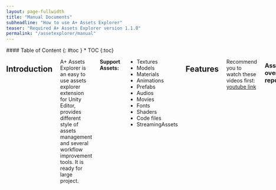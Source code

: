 ```yaml
---
layout: page-fullwidth
title: "Manual Documents"
subheadline: "How to use A+ Assets Explorer"
teaser: "Required A+ Assets Explorer version 1.1.8"
permalink: "/assetexplorer/manual"
---
```

<div class="row">
<div class="medium-4 medium-push-8 columns" markdown="1">
<div class="panel radius" markdown="1">
#### Table of Content 
{: #toc }
* TOC
{:toc}
</div>
</div><!-- /.medium-4.columns -->

<div class="medium-8 medium-pull-4 columns" markdown="1">

## Introduction

A+ Assets Explorer is an easy to use assets explorer extension for Unity Editor, provides different style of assets management and several workflow improvement tools. It is ready for large project.

__Support Assets:__

* Textures 
* Models 
* Materials 
* Animations 
* Prefabs
* Audios 
* Movies
* Fonts
* Shaders
* Code files
* StreamingAssets

## Features 

Recommend you to watch these videos first: [youtube link](https://www.youtube.com/watch?v=CqNHID7MUtU&list=PL3XG0iL-vL4WDXFvFHONBInQm__fQcWR5&index=2)

### Assets overview report

Click the __Overview__ Tab in Assets Explorer window. 

__NOTE:__ the full report will show only after we have alreay trigger a build from Unity Editor.


### Customize table headers

1. Open the setting dialog by __Click the `Columns` button__ in the Assets Explorer Window
2. Check/uncheck the checkbox of each header will make it show/hide

If you want to restore the default header settings, just __click the `Restore Default Header Settings` button__.

### Delete assets

Select the assets you want to delete by check the CheckBox of the rows and __Click the `Remove` button__ in the Assets Explorer Window.

### Export Data to CSV

Via the Menu __Tools__ -> __A+ Assets Explorer__ -> __Data Exporter__ -> __Export as CSV...__.

### Find unused assets

Select the __Find unused assets__ menu item from the __A+ Assets Explorer__ menu in Unity Editor, press __Ok__ in pop up dialog. 

__NOTE:__ 

1. This feature is base on the build report of Unity, so it means the unused assets will not package into game application for current build target platform
2. __Just a reminder for you that__ double check the assets before delete it. Because the assets will not goes into game applicaiton, not means it's not used in Editor mode or other build target platform.

### Find References in Project

Find the references of the selected assets, the inverse operation of __Find Dependencies__ which Unity provide.

### Find References By Type

Find the specified type references of selected assets. For eaxmple, if you select __By Modal__, the result will only contains model assets.

### Locate assets in Unity

There are two scenarios:

* __Double click a row__ will ping the asset in Project Window of Unity Editor
* __Select rows (one or more)__ and then __click the `Location` button__ in the Assets Explorer Window

### Multiple Selection

There are 4 ways to select assets in Assets Explorer:

* Check the `checkbox` in the front of a row
* Select all assets by check the `checkbox` in the table header
* __SHIFT + Left mouse button click__ to range selection
* __`CTRL` (on Windows)/`CMD` (On macOS/OSX) + Left mouse button click__ to toggle row selection

### Open Asset Explorer

Three way to open Asset Explorer

* Select the __Tools__ -> __Assets Explorer__ menu item from the __A+ Assets Explorer__ menu in Unity Editor   
* Press shortcut __Cmd + SHIFT + W__ in macOS (i.e. OSX) or __Ctrl + SHIFT + W__ on Windows
* Right click the Project of Unity Editor, select __A+ Assets Explorer__ in pop up context menu

### Refresh table

Click the `Refresh` button in the Assets Explorer Window

### Rename Assets



### Search Assets

Assets Explorer supports two ways to search your assets: 

1. search assets using Search UI 
2. type search condition directly in __Search Input__ on right corner of Asset Explorer UI.

Searching in Assets Explorer supports multiple asset properties. For each property, the search condition format is 

> \[AssetPropertyDataHeader]&nbsp; : &nbsp;\[>\|<] &nbsp;\[SearchValue]  

For the above format:

 - `[AssetPropertyDataHeader]` is the table header in Assets Explorer
 - `:` is Required, it connects data header and its value
 - `[>|<]` is not needed for `string` type property. For `number` type property, if it's not specified, it will default to `>`
 - `[SearchValue]` is the property value we want to search. For `string` type, if you have serveral keywords to search, use `|` to combine them

__NOTE:__ if there are no valid search format, the input string will trust as the search vaule of __Name__ property of assets.

__Search assets samples:__

* Below are samples for searching for textures:

> 1. `Name:icon` means searching the textures whose name __contains__ 'icon' chars
> 2. `StorageSize:>1024` means searching the textures whose storage size is larger than 1024 KB
> 3. `MaxSize:<2048` means searching the textures whose import parameter MaxSize is less than 2048

* For multiple conditions, each search condition will always be __`AND`__ logic. Take textures search for example:

> `StorageSize:>1000 KB MaxSize:>1024`  
>    
>  _means:_
>      
>  search the texture with storage size is larger than 1000KB __AND__ import parameter MaxSize is larger than 1024

* The multipe values sample:

> `Name: icon | body` means search the texture whose name __contains__ 'icon' __OR__ 'body'

A video demo also can found in <https://www.youtube.com/watch?v=yNE7V9UoOus>.

### Show In Assets Explorer

Show the selected assets in Assets Explorer. Its only works when Assets Explorer is open and the selected assets are same type.

### Select Assets in Selection

Filter the selection by type. 

## Workflow Improvemnts Tools

### Prefab Tools


### Build Manager

Build Manager is a tool manage scenes and build settings.

More details see [this page](http://www.amlovey.com/SceneExplorer/).

### Quick Folder Opener

The Quick Folder Opener can following path in both of Windows and macOS.

* Application.dataPath
* Application.persistentDataPath
* Application.streamingAssetsPath
* Application.temporaryCachePath
* Asset Store Packages Folder
* Editor Application Path

## Preferences Item

### Color Theme

Currently Assets Explorer supports three theme:

* __Classic:__ White theme, it's default setting.
* __Personal:__ Grey theme, it's for Unity Personal Editor Skin.
* __Pro:__ Black theme, it's for Unity Profressional Editor Skin.

### Creating cache automatically

Whether creating cache automatically. 

* `Checked` for creating cache data automatically every time re-open project. 
* `Uncheck` for read cache data from local disk. If there are no cache data file exists, Assets Explor will create one. The is default setting

### Code File Extensions

Customize the code file extension. Format as `*.[extensions]`. For example, CSharp file is "*.cs". Using `;` to combine multiple code files.

### Using dockable window style

Whether using dockable window style.

* `Checked` for yes, dockable window style
* `Uncheck` for no and will using utility window. Utility windows will always be in front of normal windows, and will be hidden when user switches to another application


## Table Headers 

Below headers are support by A+ Assets Explorer currently. If you need more, welcome to send [email](mailto:amlovey@qq.com) to me.

### Textures

Headers | data type | Comments 
--- | --- | --- 
Name | string | File name of texture file 
FileSize | number | The file size of texture file
StorageSize | number | Storage size of texture file
RuntimeSize | number | Runtime size of texture file
MaxSize | number | Max size of texture
TextureFormat | string | Texture format
R&W | boolean | ReadWrite enable or not
MM | boolean | MipMap enabled or not
Type | string | Texture type
WidthInPixel | number | Width of texture in pixel
HeighInPixel | number | Height of texture in pixel
Width | number | Width of texture
Height | number | Height of texture
File Path | string | The file path of the texture file
Unused | boolean | Used in the game or not


### Models

Headers | data type | Comments 
--- | --- | ---
Name | string | File name of texture file 
FileSize | number | The file size of model file
VertexCount | number | Vertex count of model
Tris | number | Tris count of model
ScaleFactor | number | Scale factor of model
MeshCompress | boolean | Compress mesh or not
OptimizeMesh | boolean |  Optimize mesh
R/W Enable | boolean | Is readable or not
ImportBlendShapes | boolean | Should Unity import BlendShapes
GenerateColliders | boolean | Should Unity generate mesh colliders for all meshes
LightmapToUV2 | boolean | Generate lightmap UVs to UV2
SwapUVs | boolean | Swaps the 2 UV channels in meshes. Use if your diffuse texture use UVs from lightmap 
File Path | string | The file path of the model file
Unused | boolean | Used in the game or not

### Animations

Headers | data type | Comments
--- | --- | ---
Name | string | Name of animation
In File | string | In which file
Length | number | Frame Length 
FPS | number | Frame per second
LoopTime | boolean | Loop animation or not
LoopPose | boolean | Loop pose or not
CycleOffset | number | Cycle Offset
Path | string | The file path of animation file
Unused | boolean | Used in the game or not

### Audios

Headers | data type | Comments 
--- | --- | ---
Name | string | File name of audio file 
ImportedSize | number | The size after imported
FileSize | number | The file size of audio file
Ratio | number | Compress ratio
Frequency | number | Audio frequency
Compress Format | string | Compress format of audio
Duration | number | Duration of the audio
Quality | number | Quality of the audio 
Background | boolean | Run in background
File path | string | The file path of the audio file
Unused | boolean | Used in the game or not

### Movies

Headers | data type | Comments 
--- | --- | ---
Name | string | File name of movie file 
Approx | number | Approx size of the movie
Texture Size | number | Texture size of the movie
Quality | number | Quality of the movie
Duration | number | The duration of the movie
File Path | string | The file path of movies file
Unused | boolean |Used in the game or not

### Fonts

Headers | data type | Comments 
--- | --- | ---
Name | string | File name of font file 
FontNames | string | Font names
FileSize | number | File size of font file
RenderingMode | string |Rendering mode
Character | string | Character type
File Path | string | The file path of font file
Unused | boolean | Used in the game or not

### Materials

Headers | data type | Comments 
--- | --- | ---
Name | string | File name of material file 
FileSize | number | File size of material file
Type | string | The type of material: Material or Physics Material
Shader | string | The shader name that material used
File Path | string | The file path of material file
Unused | boolean | Used in the game or not

### Shaders

Headers | data type | Comments 
--- | --- | --- 
Name | string | Shader name
FileName | string | Name of shader file
FileSize | number | Size of shader file
RenderQueueText | string | Render Queue in text
RenderQueue | number | Render Queue in number
LOD | number | Level of Detail
VariantsIncluded | number | Shader variants only in scene
VariantsTotal | number | All shader variants
SurfaceShader | boolean | has surface shader or not
CastShadows | boolean | Cast shadows or not
IgnoreProjector | boolean | Ignore projector or not
DisableBatching | string | Batch is disabled or not
File Path | string | The file path of shader file
Unused | boolean | Used in the game or not

### StreamingAssets

Headers | data type | Comments
--- | --- | ---
Name | string | File name
FileSize | number | Size of file
File Path | string | The file path of file
Unused | boolean | Used in the game or not

### Code files


Headers | data type | Comments
--- | --- | --- 
Name | string | File name
FileSize | number | Size of file
File Path | string | The file path of file
Unused | boolean | Used in the game or not

## Known Issues

* Assets Explorer will not refresh data automatically sometimes after click `play` button or you change your scripts. Re-open the Assets Explor is a workaround for this issue for now. __This issue was fixed after v1.1.2.__
* Sometime, cache will broken by unexcepted operation and Assets Explorer will not display data. `Refresh cache data` will slove the issue.

## Get A+ Asset Explorer
[http://u3d.as/oSy](https://www.assetstore.unity3d.com/#!/content/57335/directpurchase?aid=1011lGoJ)

<iframe src="https://api.assetstore.unity3d.com/affiliate/embed/package/57335/widget-wide?aid=1011lGoJ" style="width:600px; height:130px; border:0px;"></iframe>
<br>
<br>

## Release note:
__v1.1.9__

1. Supports Unity 5.5 
2. Add prefab tool which support bulk operations, like creating, apply and revert etc. 
3. Add rename tool which allows rename assets at one click 
4. Rename "Scene Explorer" To "Build Manager" 
5. Update UI to make it more sense 
6. Fix some bugs

__v1.1.8__

1. Able to export data to CSV file now 
2. Some bug fixes

__v1.1.7__

1. Add blacklist feature 
2. Add asset icon 
3. Add find references in Project or by type feateure 
4. Change default settings for windows style 
5. Update folder structure. Please delete and then reimport new A+ Assets Explorer assets. 
6. Reduce packages size 7. Improve profermance for syncing data after bulk edit assets. 
7. Some bugs fixes


__v1.1.6__

1. improve asset search feature. We can search multiple properties now. 
2. Update modal UI 
3. Reduce packages size 
4. fix some small bugs
<iframe src="https://api.assetstore.unity3d.com/affiliate/embed/list/top-paid/widget-wide-light?aid=1011lGoJ" style="width:600px; height:100px; border:0px;"></iframe>
</div><!-- /.medium-8.columns -->
</div><!-- /.row -->

